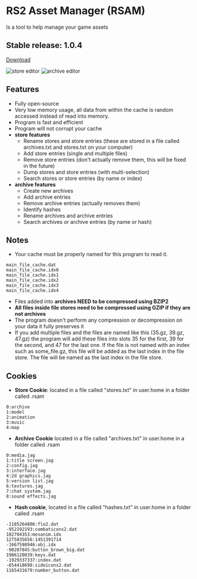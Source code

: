 # RS2 Asset Manager (RSAM)
Is a tool to help manage your game assets

## Stable release: 1.0.4
[Download](https://github.com/chadalen/rsam-gui/releases/download/1.0.4/rsam-gui.jar)

![store editor](http://i.imgur.com/DujEQsw.png)
![archive editor](http://i.imgur.com/37ADCZN.png)

## Features
* Fully open-source
* Very low memory usage, all data from within the cache is random accessed instead of read into memory.
* Program is fast and efficient
* Program will not corrupt your cache
* **store features**
	* Rename stores and store entries (these are stored in a file called archives.txt and stores.txt on your computer)
	* Add store entries (single and multiple files)
	* Remove store entries (don't actually remove them, this will be fixed in the future)
	* Dump stores and store entries (with multi-selection)
	* Search stores or store entries (by name or index)
* **archive features**
	* Create new archives
	* Add archive entries
	* Remove archive entries (actually removes them)
	* Identify hashes
	* Rename archives and archive entries
	* Search archives or archive entries (by name or hash)

## Notes
* Your cache must be properly named for this program to read it. 
 ```
 main_file_cache.dat
main_file_cache.idx0
main_file_cache.idx1
main_file_cache.idx2
main_file_cache.idx3
main_file_cache.idx4
``` 
* Files added into **archives NEED to be compressed using BZIP2**
* **All files inside file stores need to be compressed using GZIP if they are not archives**
* The program doesn't perform any compression or decompression on your data it fully preserves it
* If you add multiple files and the files are named like this (35.gz, 39.gz, 47.gz) the program will add these files into slots 35 for the first, 39 for the second, and 47 for the last one. If the file is not named with an index such as some_file.gz, this file will be added as the last index in the file store. The file will be named as the last index in the file store.

## Cookies
* **Store Cookie**: located in a file called "stores.txt" in user.home in a folder called .rsam
```
0:archive
1:model
2:animation
3:music
4:map
```
* **Archive Cookie** located in a file called "archives.txt" in user.home in a folder called .rsam
```
0:media.jag
1:title screen.jag
2:config.jag
3:interface.jag
4:2d graphics.jag
5:version list.jag
6:textures.jag
7:chat system.jag
8:sound effects.jag
```
* **Hash cookie**, located in a file called "hashes.txt" in user.home in a folder called .rsam
```
-1185264806:flo2.dat
-952192193:combaticons2.dat
182704353:mesanim.idx
1275835656:1451391714
-1667598946:obj.idx
-90207845:button_brown_big.dat
1986120039:keys.dat
-1929337337:index.dat
-654418698:sideicons2.dat
1165431679:number_button.dat
```
